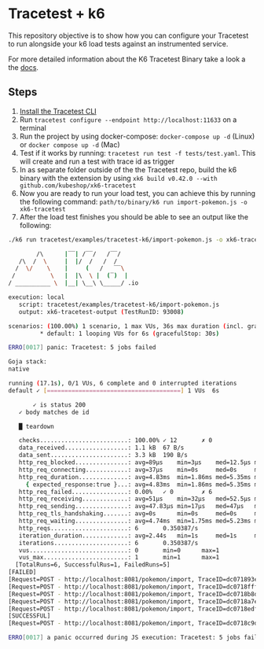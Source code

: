# Tracetest + k6

This repository objective is to show how you can configure your Tracetest to run alongside your k6 load tests against an instrumented service.

For more detailed information about the K6 Tracetest Binary take a look a the [docs](https://docs.tracetest.io/tools-and-integrations/integrations/k6).

## Steps

1. [Install the Tracetest CLI](https://docs.tracetest.io/installing/)
2. Run `tracetest configure --endpoint http://localhost:11633` on a terminal
3. Run the project by using docker-compose: `docker-compose up -d` (Linux) or `docker compose up -d` (Mac)
4. Test if it works by running: `tracetest run test -f tests/test.yaml`. This will create and run a test with trace id as trigger
5. In as separate folder outside of the the Tracetest repo, build the k6 binary with the extension by using `xk6 build v0.42.0 --with github.com/kubeshop/xk6-tracetest`
6. Now you are ready to run your load test, you can achieve this by running the following command: `path/to/binary/k6 run import-pokemon.js -o xk6-tracetest`
7. After the load test finishes you should be able to see an output like the following:

  ```bash
./k6 run tracetest/examples/tracetest-k6/import-pokemon.js -o xk6-tracetest

          /\      |‾‾| /‾‾/   /‾‾/   
     /\  /  \     |  |/  /   /  /    
    /  \/    \    |     (   /   ‾‾\  
   /          \   |  |\  \ |  (‾)  | 
  / __________ \  |__| \__\ \_____/ .io

  execution: local
     script: tracetest/examples/tracetest-k6/import-pokemon.js
     output: xk6-tracetest-output (TestRunID: 93008)

  scenarios: (100.00%) 1 scenario, 1 max VUs, 36s max duration (incl. graceful stop):
           * default: 1 looping VUs for 6s (gracefulStop: 30s)

ERRO[0017] panic: Tracetest: 5 jobs failed

Goja stack:
native 

running (17.1s), 0/1 VUs, 6 complete and 0 interrupted iterations
default ✓ [======================================] 1 VUs  6s

         ✓ is status 200
     ✓ body matches de id

     █ teardown

     checks.........................: 100.00% ✓ 12       ✗ 0  
     data_received..................: 1.1 kB  67 B/s
     data_sent......................: 3.3 kB  190 B/s
     http_req_blocked...............: avg=89µs    min=3µs    med=12.5µs max=476µs  p(90)=249µs  p(95)=362.49µs
     http_req_connecting............: avg=37µs    min=0s     med=0s     max=222µs  p(90)=111µs  p(95)=166.49µs
     http_req_duration..............: avg=4.83ms  min=1.86ms med=5.35ms max=7.61ms p(90)=6.77ms p(95)=7.19ms  
       { expected_response:true }...: avg=4.83ms  min=1.86ms med=5.35ms max=7.61ms p(90)=6.77ms p(95)=7.19ms  
     http_req_failed................: 0.00%   ✓ 0        ✗ 6  
     http_req_receiving.............: avg=51µs    min=32µs   med=52.5µs max=74µs   p(90)=68µs   p(95)=71µs    
     http_req_sending...............: avg=47.83µs min=17µs   med=47µs   max=88µs   p(90)=71µs   p(95)=79.49µs 
     http_req_tls_handshaking.......: avg=0s      min=0s     med=0s     max=0s     p(90)=0s     p(95)=0s      
     http_req_waiting...............: avg=4.74ms  min=1.75ms med=5.23ms max=7.56ms p(90)=6.69ms p(95)=7.12ms  
     http_reqs......................: 6       0.350387/s
     iteration_duration.............: avg=2.44s   min=1s     med=1s     max=11.08s p(90)=5.03s  p(95)=8.06s   
     iterations.....................: 6       0.350387/s
     vus............................: 0       min=0      max=1
     vus_max........................: 1       min=1      max=1
    [TotalRuns=6, SuccessfulRus=1, FailedRuns=5] 
[FAILED] 
[Request=POST - http://localhost:8081/pokemon/import, TraceID=dc071893eaaca9de301f2147e2be372e, RunState=FINISHED FailingSpecs=true, TracetestURL= http://localhost:3000/test/kc_MgKoVR/run/272] 
[Request=POST - http://localhost:8081/pokemon/import, TraceID=dc0718fff1aca9de30b702c3a1bfad75, RunState=FINISHED FailingSpecs=true, TracetestURL= http://localhost:3000/test/kc_MgKoVR/run/275] 
[Request=POST - http://localhost:8081/pokemon/import, TraceID=dc0718b8daaca9de301e39889afca15b, RunState=FINISHED FailingSpecs=true, TracetestURL= http://localhost:3000/test/kc_MgKoVR/run/276] 
[Request=POST - http://localhost:8081/pokemon/import, TraceID=dc0718a7e2aca9de30955b5203b162a7, RunState=FINISHED FailingSpecs=true, TracetestURL= http://localhost:3000/test/kc_MgKoVR/run/273] 
[Request=POST - http://localhost:8081/pokemon/import, TraceID=dc0718edf9aca9de305916d7b1e7814c, RunState=FINISHED FailingSpecs=true, TracetestURL= http://localhost:3000/test/kc_MgKoVR/run/274] 
[SUCCESSFUL] 
[Request=POST - http://localhost:8081/pokemon/import, TraceID=dc0718c9d2aca9de3044a794f7248eab, RunState=FINISHED FailingSpecs=false, TracetestURL= http://localhost:3000/test/kc_MgKoVR/run/271] 

  ERRO[0017] a panic occurred during JS execution: Tracetest: 5 jobs failed
  ```
